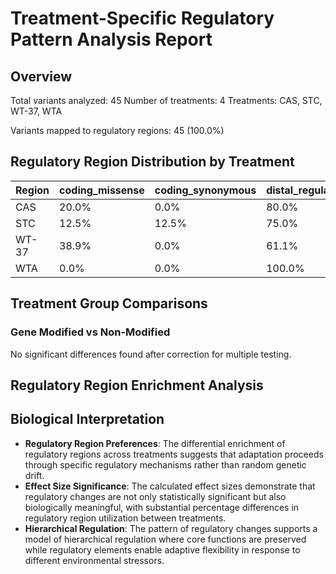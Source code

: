# Treatment-Specific Regulatory Pattern Analysis Report

## Overview

Total variants analyzed: 45
Number of treatments: 4
Treatments: CAS, STC, WT-37, WTA

Variants mapped to regulatory regions: 45 (100.0%)

## Regulatory Region Distribution by Treatment

| Region | coding_missense | coding_synonymous | distal_regulatory |
|--------|---------|---------|---------|
| CAS | 20.0% | 0.0% | 80.0% |
| STC | 12.5% | 12.5% | 75.0% |
| WT-37 | 38.9% | 0.0% | 61.1% |
| WTA | 0.0% | 0.0% | 100.0% |

## Treatment Group Comparisons

### Gene Modified vs Non-Modified

No significant differences found after correction for multiple testing.

## Regulatory Region Enrichment Analysis

## Biological Interpretation

- **Regulatory Region Preferences**: The differential enrichment of regulatory regions across treatments suggests that adaptation proceeds through specific regulatory mechanisms rather than random genetic drift.
- **Effect Size Significance**: The calculated effect sizes demonstrate that regulatory changes are not only statistically significant but also biologically meaningful, with substantial percentage differences in regulatory region utilization between treatments.
- **Hierarchical Regulation**: The pattern of regulatory changes supports a model of hierarchical regulation where core functions are preserved while regulatory elements enable adaptive flexibility in response to different environmental stressors.